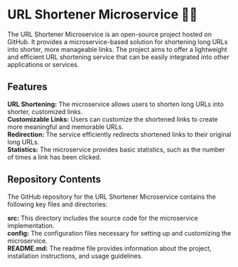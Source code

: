 # URL Shortener Microservice 🔗🔗

The URL Shortener Microservice is an open-source project hosted on GitHub. It provides a microservice-based solution for shortening long URLs into shorter, more manageable links. The project aims to offer a lightweight and efficient URL shortening service that can be easily integrated into other applications or services.

## Features
**URL Shortening:** The microservice allows users to shorten long URLs into shorter, customized links.  
**Customizable Links:** Users can customize the shortened links to create more meaningful and memorable URLs.  
**Redirection:** The service efficiently redirects shortened links to their original long URLs.  
**Statistics:** The microservice provides basic statistics, such as the number of times a link has been clicked.  

## Repository Contents
The GitHub repository for the URL Shortener Microservice contains the following key files and directories:  

**src:** This directory includes the source code for the microservice implementation.  
**config:** The configuration files necessary for setting up and customizing the microservice.  
**README.md:** The readme file provides information about the project, installation instructions, and usage guidelines.  

